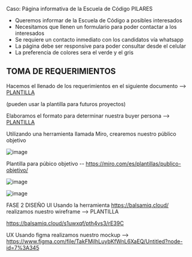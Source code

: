 Caso: Página informativa de la Escuela de Código PILARES
* Queremos informar de la Escuela de Código a posibles interesados
* Necesitamos que llenen un formulario para poder contactar a los interesados
* Se requiere un contacto inmediato con los candidatos vía whatsapp
* La página debe ser responsive para poder consultar desde el celular
* La preferencia de colores sera el verde y el gris
 
 ## TOMA DE REQUERIMIENTOS 
 Hacemos el llenado de los requerimientos en el siguiente documento --> [PLANTILLA](./1.-Reqierimientos.doc)
 
(pueden usar la plantilla para futuros proyectos)

Elaboramos el formato para determinar nuestra buyer persona --> [PLANTILLA](./2.-persona.pdf)

Utilizando una herramienta llamada Miro, crearemos nuestro público objetivo 

![image](https://user-images.githubusercontent.com/91554777/161871996-34895938-93cc-47e9-83f5-f431c8652de6.png)

Plantilla para púbico objetivo -- https://miro.com/es/plantillas/publico-objetivo/

![image](https://user-images.githubusercontent.com/101213020/162014572-a0650cbe-9fdd-42b9-ac46-1ac05da48cb0.png)

![image](https://user-images.githubusercontent.com/101213020/162586860-47b5d660-ddad-4e24-9958-3063ed9764f3.png)


FASE 2 DISEÑO
UI
Usando la herramienta https://balsamiq.cloud/ realizamos nuestro wireframe --> PLANTILLA

https://balsamiq.cloud/s1uwxqf/pth4vs3/rE39C



UX
Usando figma realizamos nuestro mockup --> https://www.figma.com/file/TakFMjlhLuybKfWnL6XaEQ/Untitled?node-id=7%3A345
